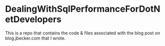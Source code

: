 # DealingWithSqlPerformanceForDotNetDevelopers
This is a repo that contains the code &amp; files associated with the blog post on blog.jbecker.com that I wrote.
